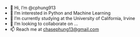 - 👋 Hi, I’m @cphung913
- 👀 I’m interested in Python and Machine Learning
- 🌱 I’m currently studying at the University of California, Irvine
- 💞️ I’m looking to collaborate on ...
- 📫 Reach me at chasephung13@gmail.com

<!---
cphung913/cphung913 is a ✨ special ✨ repository because its `README.md` (this file) appears on your GitHub profile.
You can click the Preview link to take a look at your changes.
--->
